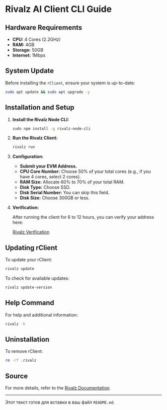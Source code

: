 # Rivalz AI Client CLI Guide

## Hardware Requirements

- **CPU:** 4 Cores (2.2GHz)
- **RAM:** 4GB
- **Storage:** 50GB
- **Internet:** 1Mbps

## System Update

Before installing the `rClient`, ensure your system is up-to-date:

```bash
sudo apt update && sudo apt upgrade -y
```

## Installation and Setup

1. **Install the Rivalz Node CLI:**

   ```bash
   sudo npm install -g rivalz-node-cli
   ```

2. **Run the Rivalz Client:**

   ```bash
   rivalz run
   ```

3. **Configuration:**

   - **Submit your EVM Address.**
   - **CPU Core Number:** Choose 50% of your total cores (e.g., if you have 4 cores, select 2 cores).
   - **RAM Size:** Allocate 60% to 70% of your total RAM.
   - **Disk Type:** Choose SSD.
   - **Disk Serial Number:** You can skip this field.
   - **Disk Size:** Choose 300GB or less.

4. **Verification:**

   After running the client for 6 to 12 hours, you can verify your address here:

   [Rivalz Verification](https://be.rivalz.ai/api-v1/orbit-db/verify-orbit-db/(YOUR-EVM-ADDRESS))

## Updating rClient

To update your rClient:

```bash
rivalz update
```

To check for available updates:

```bash
rivalz update-version
```

## Help Command

For help and additional information:

```bash
rivalz -h
```

## Uninstallation

To remove rClient:

```bash
rm -rf .rivalz
```

## Source

For more details, refer to the [Rivalz Documentation](https://docs.rivalz.ai/testnet/testnet-guide/download-and-run-rclient/rclient-cli-guide).

---

Этот текст готов для вставки в ваш файл `README.md`.
